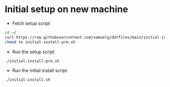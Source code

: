 # Initial setup on new machine

- Fetch setup script

```sh
cd ~/
curl https://raw.githubusercontent.com/samuelg/dotfiles/main/initial-install-pre.sh --output initial-install-pre.sh
chmod +x initial-install-pre.sh
```

- Run the setup script

```sh
./initial-install-pre.sh
```

- Run the initial install script

```sh
./initial-install.sh
```

